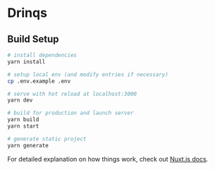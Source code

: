 # Drinqs

## Build Setup

```bash
# install dependencies
yarn install

# setup local env (and modify entries if necessary)
cp .env.example .env

# serve with hot reload at localhost:3000
yarn dev

# build for production and launch server
yarn build
yarn start

# generate static project
yarn generate
```

For detailed explanation on how things work, check out [Nuxt.js docs](https://nuxtjs.org).
